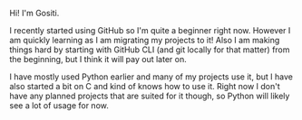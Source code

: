 Hi! I'm Gositi.

I recently started using GitHub so I'm quite a beginner right now. However I am quickly learning as I am migrating my projects to it! Also I am making things hard by starting with GitHub CLI (and git locally for that matter) from the beginning, but I think it will pay out later on.

I have mostly used Python earlier and many of my projects use it, but I have also started a bit on C and kind of knows how to use it. Right now I don't have any planned projects that are suited for it though, so Python will likely see a lot of usage for now.
